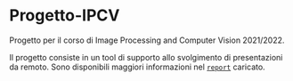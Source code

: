 # Progetto-IPCV
Progetto per il corso di Image Processing and Computer Vision 2021/2022.

Il progetto consiste in un tool di supporto allo svolgimento di presentazioni da remoto. Sono disponibili maggiori informazioni nel [`report`](report.pdf) caricato.
